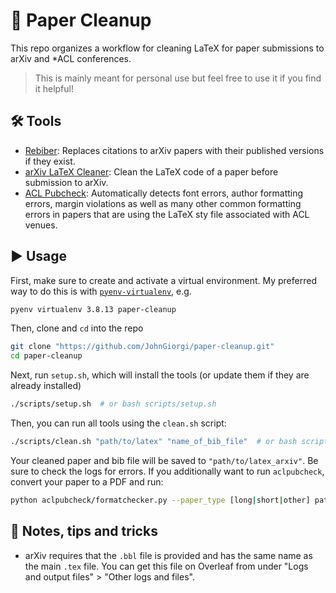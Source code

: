 # :scroll: Paper Cleanup

This repo organizes a workflow for cleaning LaTeX for paper submissions to arXiv and *ACL conferences.

> This is mainly meant for personal use but feel free to use it if you find it helpful!

## :hammer_and_wrench: Tools

- [Rebiber](https://github.com/yuchenlin/rebiber): Replaces citations to arXiv papers with their published versions if they exist.
- [arXiv LaTeX Cleaner](https://github.com/google-research/arxiv-latex-cleaner): Clean the LaTeX code of a paper before submission to arXiv.
- [ACL Pubcheck](https://github.com/acl-org/aclpubcheck/blob/main/aclpubcheck_additional_info.pdf): Automatically detects font errors, author formatting errors, margin violations as well as many other common formatting errors in papers that are using the LaTeX sty file associated with ACL venues.

## :arrow_forward: Usage

First, make sure to create and activate a virtual environment. My preferred way to do this is with [`pyenv-virtualenv`](https://github.com/pyenv/pyenv-virtualenv), e.g.

```bash
pyenv virtualenv 3.8.13 paper-cleanup
```

Then, clone and `cd` into the repo

```bash
git clone "https://github.com/JohnGiorgi/paper-cleanup.git"
cd paper-cleanup
```

Next, run `setup.sh`, which will install the tools (or update them if they are already installed)

```bash
./scripts/setup.sh  # or bash scripts/setup.sh
```

Then, you can run all tools using the `clean.sh` script:

```bash
./scripts/clean.sh "path/to/latex" "name_of_bib_file"  # or bash scripts/clean.sh "path/to/latex" "name_of_bib_file"
```

Your cleaned paper and bib file will be saved to `"path/to/latex_arxiv"`. Be sure to check the logs for errors. If you additionally want to run `aclpubcheck`, convert your paper to a PDF and run:

```bash
python aclpubcheck/formatchecker.py --paper_type [long|short|other] path/to/paper.pdf
```

## :memo: Notes, tips and tricks

- arXiv requires that the `.bbl` file is provided and has the same name as the main `.tex` file. You can get this file on Overleaf from under "Logs and output files" > "Other logs and files".

